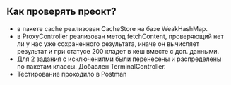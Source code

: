<h2> Как проверять преокт? </h2>

* в пакете cache реализован CacheStore на базе WeakHashMap.
* в ProxyController реализован метод fetchContent, проверяющий нет ли у нас уже сохраненного результата, иначе он вычисляет результат и при статусе 200 кладет в кеш вместе с доп. данными.
* Для 2 задания с исключениями были перенесены и распределены по пакетам классы. Добавлен TerminalController.
* Тестирование проходило в Postman